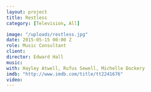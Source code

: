 ```yaml
---
layout: project
title: Restless
category: [Television, All]

image: "/uploads/restless.jpg"
date: 2015-05-15 00:00 Z
role: Music Consultant
client: 
director: Edward Hall
music: 
with: Hayley Atwell, Rufus Sewell, Michelle Dockery
imdb: "http://www.imdb.com/title/tt2241676"
video: 
---
```




